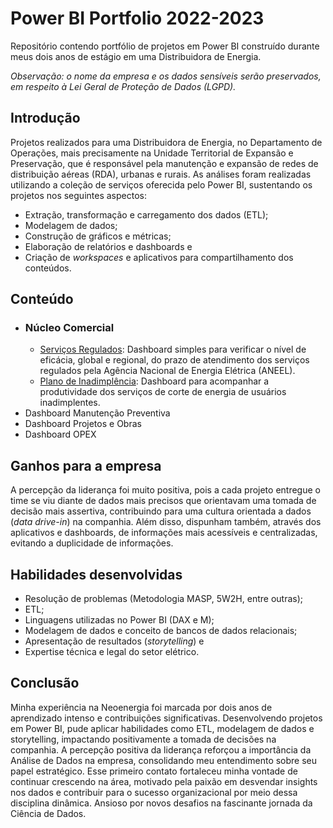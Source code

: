 # Power BI Portfolio 2022-2023
Repositório contendo portfólio de projetos em Power BI construído durante meus dois anos de estágio em uma Distribuidora de Energia.

_Observação: o nome da empresa e os dados sensíveis serão preservados, em respeito à Lei Geral de Proteção de Dados (LGPD)._
## Introdução
Projetos realizados para uma Distribuidora de Energia, no Departamento de Operações, mais precisamente na Unidade Territorial de Expansão e Preservação, que é responsável pela manutenção e expansão de redes de distribuição aéreas (RDA), urbanas e rurais. As análises foram realizadas utilizando a coleção de serviços oferecida pelo Power BI, sustentando os projetos nos seguintes aspectos:
- Extração, transformação e carregamento dos dados (ETL);
- Modelagem de dados;
- Construção de gráficos e métricas;
- Elaboração de relatórios e dashboards e
- Criação de _workspaces_ e aplicativos para compartilhamento dos conteúdos.
## Conteúdo
- ### Núcleo Comercial
  - [Serviços Regulados](https://github.com/MathMag97/power-bi-neoenergia/blob/main/dashboard_comercial.md): Dashboard simples para verificar o nível de eficácia, global e regional, do prazo de atendimento dos serviços regulados pela Agência Nacional de Energia Elétrica (ANEEL).
  - [Plano de Inadimplência](https://github.com/MathMag97/power-bi-neoenergia/blob/main/dashboard_comercial.md): Dashboard para acompanhar a produtividade dos serviços de corte de energia de usuários inadimplentes.
- Dashboard Manutenção Preventiva
- Dashboard Projetos e Obras
- Dashboard OPEX
## Ganhos para a empresa
A percepção da liderança foi muito positiva, pois a cada projeto entregue o time se viu diante de dados mais precisos que orientavam uma tomada de decisão mais assertiva, contribuindo para uma cultura orientada a dados (_data drive-in_) na companhia. Além disso, dispunham também, através dos aplicativos e dashboards, de informações mais acessíveis e centralizadas, evitando a duplicidade de informações.
## Habilidades desenvolvidas
- Resolução de problemas (Metodologia MASP, 5W2H, entre outras);
- ETL;
- Linguagens utilizadas no Power BI (DAX e M);
- Modelagem de dados e conceito de bancos de dados relacionais;
- Apresentação de resultados (_storytelling_) e
- Expertise técnica e legal do setor elétrico.
## Conclusão
Minha experiência na Neoenergia foi marcada por dois anos de aprendizado intenso e contribuições significativas. Desenvolvendo projetos em Power BI, pude aplicar habilidades como ETL, modelagem de dados e storytelling, impactando positivamente a tomada de decisões na companhia. A percepção positiva da liderança reforçou a importância da Análise de Dados na empresa, consolidando meu entendimento sobre seu papel estratégico. Esse primeiro contato fortaleceu minha vontade de continuar crescendo na área, motivado pela paixão em desvendar insights nos dados e contribuir para o sucesso organizacional por meio dessa disciplina dinâmica. Ansioso por novos desafios na fascinante jornada da Ciência de Dados.

